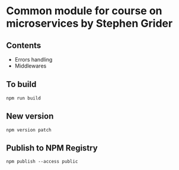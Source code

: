 # Common module for course on microservices by Stephen Grider

## Contents

- Errors handling
- Middlewares

## To build

```console
npm run build
```

## New version

```console
npm version patch
```

## Publish to NPM Registry

```console
npm publish --access public
```
